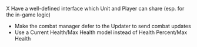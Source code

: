 X Have a well-defined interface which Unit and Player can share (esp. for the in-game logic)
- Make the combat manager defer to the Updater to send combat updates
- Use a Current Health/Max Health model instead of Health Percent/Max Health